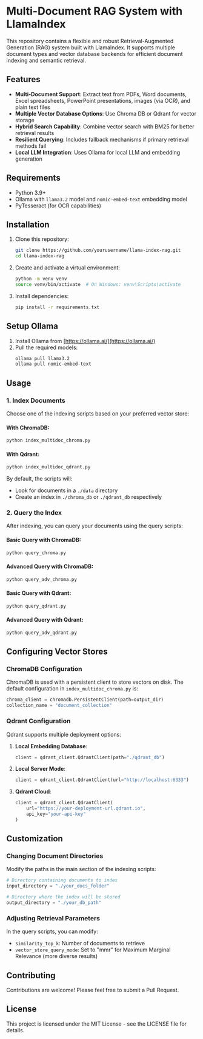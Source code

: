 # Multi-Document RAG System with LlamaIndex

This repository contains a flexible and robust Retrieval-Augmented Generation (RAG) system built with LlamaIndex. It supports multiple document types and vector database backends for efficient document indexing and semantic retrieval.

## Features

- **Multi-Document Support**: Extract text from PDFs, Word documents, Excel spreadsheets, PowerPoint presentations, images (via OCR), and plain text files
- **Multiple Vector Database Options**: Use Chroma DB or Qdrant for vector storage
- **Hybrid Search Capability**: Combine vector search with BM25 for better retrieval results
- **Resilient Querying**: Includes fallback mechanisms if primary retrieval methods fail
- **Local LLM Integration**: Uses Ollama for local LLM and embedding generation

## Requirements

- Python 3.9+
- Ollama with `llama3.2` model and `nomic-embed-text` embedding model
- PyTesseract (for OCR capabilities)

## Installation

1. Clone this repository:
   ```bash
   git clone https://github.com/yourusername/llama-index-rag.git
   cd llama-index-rag
   ```

2. Create and activate a virtual environment:
   ```bash
   python -m venv venv
   source venv/bin/activate  # On Windows: venv\Scripts\activate
   ```

3. Install dependencies:
   ```bash
   pip install -r requirements.txt
   ```

## Setup Ollama

1. Install Ollama from [https://ollama.ai/](https://ollama.ai/)
2. Pull the required models:
   ```bash
   ollama pull llama3.2
   ollama pull nomic-embed-text
   ```

## Usage

### 1. Index Documents

Choose one of the indexing scripts based on your preferred vector store:

#### With ChromaDB:
```bash
python index_multidoc_chroma.py
```

#### With Qdrant:
```bash
python index_multidoc_qdrant.py
```

By default, the scripts will:
- Look for documents in a `./data` directory
- Create an index in `./chroma_db` or `./qdrant_db` respectively

### 2. Query the Index

After indexing, you can query your documents using the query scripts:

#### Basic Query with ChromaDB:
```bash
python query_chroma.py
```

#### Advanced Query with ChromaDB:
```bash
python query_adv_chroma.py
```

#### Basic Query with Qdrant:
```bash
python query_qdrant.py
```

#### Advanced Query with Qdrant:
```bash
python query_adv_qdrant.py
```

## Configuring Vector Stores

### ChromaDB Configuration

ChromaDB is used with a persistent client to store vectors on disk. The default configuration in `index_multidoc_chroma.py` is:

```python
chroma_client = chromadb.PersistentClient(path=output_dir)
collection_name = "document_collection"
```

### Qdrant Configuration

Qdrant supports multiple deployment options:

1. **Local Embedding Database**:
   ```python
   client = qdrant_client.QdrantClient(path="./qdrant_db")
   ```

2. **Local Server Mode**:
   ```python
   client = qdrant_client.QdrantClient(url="http://localhost:6333")
   ```

3. **Qdrant Cloud**:
   ```python
   client = qdrant_client.QdrantClient(
       url="https://your-deployment-url.qdrant.io",
       api_key="your-api-key"
   )
   ```

## Customization

### Changing Document Directories

Modify the paths in the main section of the indexing scripts:

```python
# Directory containing documents to index
input_directory = "./your_docs_folder"

# Directory where the index will be stored
output_directory = "./your_db_path"
```

### Adjusting Retrieval Parameters

In the query scripts, you can modify:

- `similarity_top_k`: Number of documents to retrieve
- `vector_store_query_mode`: Set to "mmr" for Maximum Marginal Relevance (more diverse results)

## Contributing

Contributions are welcome! Please feel free to submit a Pull Request.

## License

This project is licensed under the MIT License - see the LICENSE file for details.
